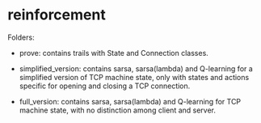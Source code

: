 # reinforcement

Folders:

* prove: contains trails with State and Connection classes.

* simplified_version: contains sarsa, sarsa(lambda) and Q-learning for a simplified version of TCP machine state, only with states and actions specific for opening and closing a TCP connection.

* full_version: contains sarsa, sarsa(lambda) and Q-learning for TCP machine state, with no distinction among client and server.
